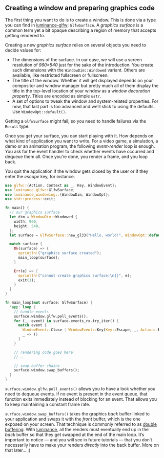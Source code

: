 ## Creating a window and preparing graphics code

The first thing you want to do is to create a window. This is done via a type you can find in
[luminance-glfw]: `GlfwSurface`. A _graphics surface_ is a common term yet a bit opaque describing
a region of memory that accepts getting rendered to.

Creating a new _graphics surface_ relies on several objects you need to decide values for:

- The dimensions of the surface. In our case, we will use a screen resolution of _960×540_ just
  for the sake of the introduction. You create such dimensions with the `WindowDim::Windowed`
  variant. Others are available, like restricted fullscreen or fullscreen.
- The title of the window. Whether it will get displayed depends on your compositor and window
  manager but pretty much all of them display the title in the top-level location of your window
  as a _window decoration property_. Titles are encoded as simple `&str`.
- A set of options to tweak the window and system-related properties. For now, that last part is
  too advanced and we’ll stick to using the defaults. Use `WindowOpt::default()`.

Getting a `GlfwSurface` might fail, so you need to handle failures via the `Result` type.

Once you get your surface, you can start playing with it. How depends on what kind of application
you want to write. For a video game, a simulation, a demo or an animation program, the following
_event-render_ loop is enough. You ask for the event handler to check whether events have occurred
and dequeue them all. Once you’re done, you render a frame, and you loop back.

You quit the application if the window gets closed by the user or if they enter the _escape_ key,
for instance.

```rust
use glfw::{Action, Context as _, Key, WindowEvent};
use luminance_glfw::GlfwSurface;
use luminance_windowing::{WindowDim, WindowOpt};
use std::process::exit;

fn main() {
  // our graphics surface
  let dim = WindowDim::Windowed {
    width: 960,
    height: 540,
  };
  let surface = GlfwSurface::new_gl33("Hello, world!", WindowOpt::default().set_dim(dim));

  match surface {
    Ok(surface) => {
      eprintln!("graphics surface created");
      main_loop(surface);
    }

    Err(e) => {
      eprintln!("cannot create graphics surface:\n{}", e);
      exit(1);
    }
  }
}

fn main_loop(mut surface: GlfwSurface) {
  'app: loop {
    // handle events
    surface.window.glfw.poll_events();
    for (_, event) in surface.events_rx.try_iter() {
      match event {
        WindowEvent::Close | WindowEvent::Key(Key::Escape, _, Action::Release, _) => break 'app,
        _ => ()
      }
    }

    // rendering code goes here
    // …

    // swap buffer chains
    surface.window.swap_buffers();
  }
}
```

`surface.window.glfw.poll_events()` allows you to have a look whether you need to dequeue events.
If no event is present in the event queue, that function exits immediately instead of blocking for
an event. That allows you to keep maintaining a constant frame rate.

`surface.window.swap_buffers()` takes the graphics _back_ buffer linked to your application and
swaps it with the _front_ buffer, which is the one exposed on your screen. That technique is
commonly referred to as [double buffering]. With [luminance], all the renders must eventually end
up in the _back_ buffer so that they get swapped at the end of the main loop. It’s important to
notice — and you will see in future tutorials — that you don’t necessarily have to make your
renders _directly_ into the back buffer. More on that later… ;)

[luminance]: https://crates.io/crates/luminance
[luminance-glfw]: https://crates.io/crates/luminance-glfw
[double buffering]: https://en.wikipedia.org/wiki/Multiple_buffering
